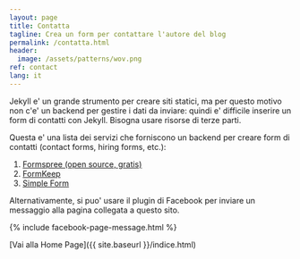 ```yaml
---
layout: page
title: Contatta
tagline: Crea un form per contattare l'autore del blog
permalink: /contatta.html
header:
  image: /assets/patterns/wov.png
ref: contact
lang: it
---
```


Jekyll e' un grande strumento per creare siti statici, ma per questo motivo non c'e' un backend per gestire i dati da inviare: quindi e' difficile inserire un form di contatti con Jekyll. Bisogna usare risorse di terze parti.

Questa e' una lista dei servizi che forniscono un backend per creare form di contatti (contact forms, hiring forms, etc.):
1. [Formspree (open source, gratis)](https://formspree.io/)
2. [FormKeep](https://formkeep.com/guides/contact-form-jekyll)
3. [Simple Form](https://getsimpleform.com/)

Alternativamente, si puo' usare il plugin di Facebook per inviare un messaggio alla pagina collegata a questo sito.

{% include facebook-page-message.html %}

[Vai alla Home Page]({{ site.baseurl }}/indice.html)
